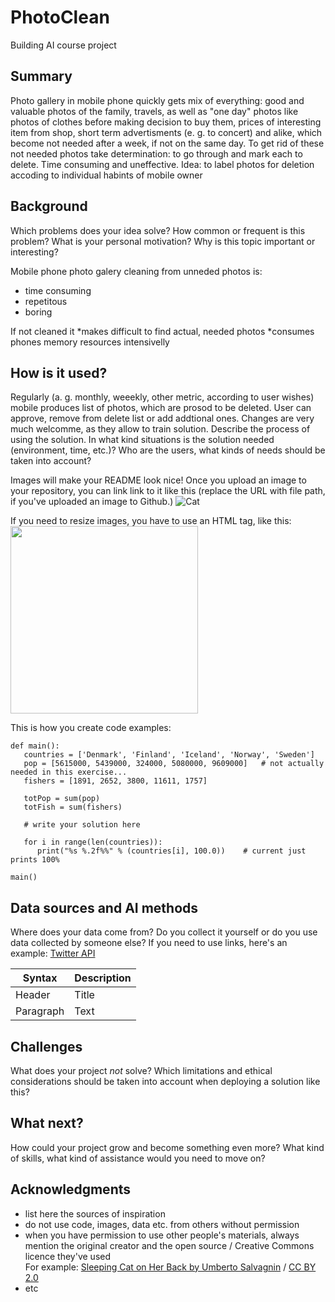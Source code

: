 # PhotoClean
Building AI course project

## Summary

Photo gallery in mobile phone quickly gets mix of everything: good and valuable photos of the family, travels, as well as "one day" photos like photos of clothes before making decision to buy them, prices of interesting item from shop, short term advertisments (e. g. to concert) and alike, which become not needed after a week, if not on the same day. To get rid of these not needed photos take determination: to go through and mark each to delete. Time consuming and uneffective. 
Idea: to label photos for deletion accoding to individual habints of mobile owner


## Background

Which problems does your idea solve? How common or frequent is this problem? What is your personal motivation? Why is this topic important or interesting?

Mobile phone photo galery cleaning from unneded photos is:
* time consuming
* repetitous 
* boring

If not cleaned it
*makes difficult to find actual, needed photos
*consumes phones memory resources intensivelly




## How is it used?

Regularly (a. g. monthly, weeekly, other metric, according to user wishes) mobile produces list of photos, which are prosod to be deleted. User can approve, remove from delete list or add addtional ones. Changes are very much welcomme, as they allow to train solution. 
Describe the process of using the solution. In what kind situations is the solution needed (environment, time, etc.)? Who are the users, what kinds of needs should be taken into account?

Images will make your README look nice!
Once you upload an image to your repository, you can link link to it like this (replace the URL with file path, if you've uploaded an image to Github.)
![Cat](https://upload.wikimedia.org/wikipedia/commons/5/5e/Sleeping_cat_on_her_back.jpg)

If you need to resize images, you have to use an HTML tag, like this:
<img src="https://upload.wikimedia.org/wikipedia/commons/5/5e/Sleeping_cat_on_her_back.jpg" width="300">

This is how you create code examples:
```
def main():
   countries = ['Denmark', 'Finland', 'Iceland', 'Norway', 'Sweden']
   pop = [5615000, 5439000, 324000, 5080000, 9609000]   # not actually needed in this exercise...
   fishers = [1891, 2652, 3800, 11611, 1757]

   totPop = sum(pop)
   totFish = sum(fishers)

   # write your solution here

   for i in range(len(countries)):
      print("%s %.2f%%" % (countries[i], 100.0))    # current just prints 100%

main()
```


## Data sources and AI methods
Where does your data come from? Do you collect it yourself or do you use data collected by someone else?
If you need to use links, here's an example:
[Twitter API](https://developer.twitter.com/en/docs)

| Syntax      | Description |
| ----------- | ----------- |
| Header      | Title       |
| Paragraph   | Text        |

## Challenges

What does your project _not_ solve? Which limitations and ethical considerations should be taken into account when deploying a solution like this?

## What next?

How could your project grow and become something even more? What kind of skills, what kind of assistance would you  need to move on? 


## Acknowledgments

* list here the sources of inspiration 
* do not use code, images, data etc. from others without permission
* when you have permission to use other people's materials, always mention the original creator and the open source / Creative Commons licence they've used
  <br>For example: [Sleeping Cat on Her Back by Umberto Salvagnin](https://commons.wikimedia.org/wiki/File:Sleeping_cat_on_her_back.jpg#filelinks) / [CC BY 2.0](https://creativecommons.org/licenses/by/2.0)
* etc
